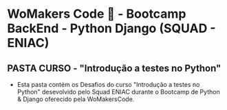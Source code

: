 # WoMakers Code 🦋 - Bootcamp BackEnd - Python Django (SQUAD - ENIAC)


## PASTA CURSO - "Introdução a testes no Python"

- Esta pasta contém os Desafios do curso "Introdução a testes no Python" desevolvido pelo Squad ENIAC durante o Bootcamp de Python & Django oferecido pela WoMakersCode. 